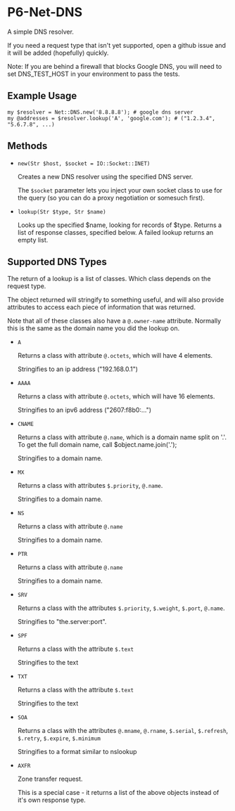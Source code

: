 P6-Net-DNS
==========

A simple DNS resolver.

If you need a request type that isn't yet supported, open a github issue and it
will be added (hopefully) quickly.

Note: If you are behind a firewall that blocks Google DNS, you will need to set
DNS_TEST_HOST in your environment to pass the tests.

## Example Usage ##

    my $resolver = Net::DNS.new('8.8.8.8'); # google dns server
    my @addresses = $resolver.lookup('A', 'google.com'); # ("1.2.3.4", "5.6.7.8", ...)

## Methods ##

 -  `new(Str $host, $socket = IO::Socket::INET)`
    
    Creates a new DNS resolver using the specified DNS server.

    The `$socket` parameter lets you inject your own socket class to use for the
    query (so you can do a proxy negotiation or somesuch first).

 -  `lookup(Str $type, Str $name)`

    Looks up the specified $name, looking for records of $type. Returns a list of
    response classes, specified below. A failed lookup returns an empty list.

## Supported DNS Types ##

The return of a lookup is a list of classes. Which class depends on the request
type.

The object returned will stringify to something useful, and will also provide
attributes to access each piece of information that was returned.

Note that all of these classes also have a `@.owner-name` attribute. Normally this
is the same as the domain name you did the lookup on.

 -  `A`

    Returns a class with attribute `@.octets`, which will have 4 elements.

    Stringifies to an ip address ("192.168.0.1")

 -  `AAAA`

    Returns a class with attribute `@.octets`, which will have 16 elements.

    Stringifies to an ipv6 address ("2607:f8b0:…")

 -  `CNAME`

    Returns a class with attribute `@.name`, which is a domain name split on '.'.
    To get the full domain name, call $object.name.join('.');

    Stringifies to a domain name.

 -  `MX`

    Returns a class with attributes `$.priority`, `@.name`.

    Stringifies to a domain name.

 -  `NS`

    Returns a class with attribute `@.name`

    Stringifies to a domain name.

 -  `PTR`

    Returns a class with attribute `@.name`

    Stringifies to a domain name.

 -  `SRV`

    Returns a class with the attributes `$.priority`, `$.weight`, `$.port`, `@.name`.

    Stringifies to "the.server:port".

 -  `SPF`

    Returns a class with the attribute `$.text`

    Stringifies to the text

 -  `TXT`

    Returns a class with the attribute `$.text`

    Stringifies to the text

 -  `SOA`

    Returns a class with the attributes `@.mname`, `@.rname`, `$.serial`, `$.refresh`,
    `$.retry`, `$.expire`, `$.minimum`

    Stringifies to a format similar to nslookup

 -  `AXFR`

    Zone transfer request.

    This is a special case - it returns a list of the above objects instead of it's
    own response type.
